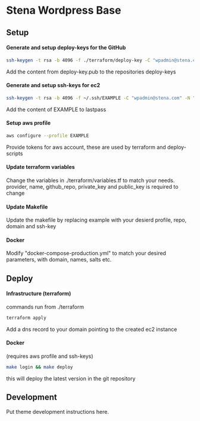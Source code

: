 # Stena Wordpress Base

## Setup

#### Generate and setup deploy-keys for the GitHub
```bash
ssh-keygen -t rsa -b 4096 -f ./terraform/deploy-key -C "wpadmin@stena.com" -N ""
```
Add the content from deploy-key.pub to the repositories deploy-keys

#### Generate and setup ssh-keys for ec2
```bash
ssh-keygen -t rsa -b 4096 -f ~/.ssh/EXAMPLE -C "wpadmin@stena.com" -N ""
```
Add the content of EXAMPLE to lastpass

#### Setup aws profile
```bash
aws configure --profile EXAMPLE
```
Provide tokens for aws account, these are used by terraform and deploy-scripts

#### Update terraform variables
Change the variables in ./terraform/variables.tf to match your needs. provider, name, github_repo, private_key and public_key is required to change

#### Update Makefile
Update the makefile by replacing example with your desierd profile, repo, domain and ssh-key

#### Docker
Modify "docker-compose-production.yml" to match your desired parameters, with domain, names, salts etc.


## Deploy

#### Infrastructure (terraform)
commands run from ./terraform
```bash
terraform apply
```
Add a dns record to your domain pointing to the created ec2 instance

#### Docker
(requires aws profile and ssh-keys)
```bash
make login && make deploy
```
this will deploy the latest version in the git repository


## Development
Put theme development instructions here.
